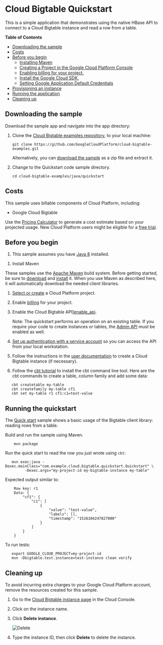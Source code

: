 # Cloud Bigtable Quickstart

This is a simple application that demonstrates using the native HBase API
to connect to a Cloud Bigtable instance and read a row from a table.


<!-- START doctoc generated TOC please keep comment here to allow auto update -->
<!-- DON'T EDIT THIS SECTION, INSTEAD RE-RUN doctoc TO UPDATE -->

**Table of Contents**

- [Downloading the sample](#downloading-the-sample)
- [Costs](#costs)
- [Before you begin](#before-you-begin)
  - [Installing Maven](#installing-maven)
  - [Creating a Project in the Google Cloud Platform Console](#creating-a-project-in-the-google-cloud-platform-console)
  - [Enabling billing for your project.](#enabling-billing-for-your-project)
  - [Install the Google Cloud SDK.](#install-the-google-cloud-sdk)
  - [Setting Google Application Default Credentials](#setting-google-application-default-credentials)
- [Provisioning an instance](#provisioning-an-instance)
- [Running the application](#running-the-application)
- [Cleaning up](#cleaning-up)

<!-- END doctoc generated TOC please keep comment here to allow auto update -->


## Downloading the sample

Download the sample app and navigate into the app directory:

1.  Clone the [Cloud Bigtable examples repository][github-repo], to your local
    machine:

        git clone https://github.com/GoogleCloudPlatform/cloud-bigtable-examples.git

    Alternatively, you can [download the sample][github-zip] as a zip file and
    extract it.

2.  Change to the Quickstart code sample directory.

        cd cloud-bigtable-examples/java/quickstart

[github-repo]: https://github.com/GoogleCloudPlatform/cloud-bigtable-examples
[github-zip]: https://github.com/GoogleCloudPlatform/cloud-bigtable-examples/archive/master.zip


## Costs

This sample uses billable components of Cloud Platform, including:

+   Google Cloud Bigtable

Use the [Pricing Calculator][bigtable-pricing] to generate a cost estimate
based on your projected usage.  New Cloud Platform users might be eligible for
a [free trial][free-trial].

[bigtable-pricing]: https://cloud.google.com/products/calculator/#id=1eb47664-13a2-4be1-9d16-6722902a7572
[free-trial]: https://cloud.google.com/free-trial


## Before you begin

1. This sample assumes you have [Java 8][java8] installed.

[java8]: http://www.oracle.com/technetwork/java/javase/downloads/

1. Install Maven

These samples use the [Apache Maven][maven] build system. Before getting
started, be sure to [download][maven-download] and [install][maven-install] it.
When you use Maven as described here, it will automatically download the needed
client libraries.

[maven]: https://maven.apache.org
[maven-download]: https://maven.apache.org/download.cgi
[maven-install]: https://maven.apache.org/install.html

1. [Select or create][projects] a Cloud Platform project.

1. Enable [billing][billing] for your project.

1. Enable the Cloud Bigtable API][enable_api].

    Note: The quickstart performs an operation on an existing table.
    If you require your code to create instances or tables,
    the [Admin API](https://console.cloud.google.com/flows/enableapi?apiid=bigtableadmin.googleapis.com)
    must be enabled as well.

1. [Set up authentication with a service account][auth] so you can access the API from your local workstation.

1. Follow the instructions in the [user documentation](https://cloud.google.com/bigtable/docs/creating-instance) to
create a Cloud Bigtable instance (if necessary).

1. Follow the [cbt tutorial](https://cloud.google.com/bigtable/docs/quickstart-cbt) to install the
cbt command line tool.
Here are the cbt commands to create a table, column family and add some data:
```
   cbt createtable my-table
   cbt createfamily my-table cf1
   cbt set my-table r1 cf1:c1=test-value
```

[projects]: https://console.cloud.google.com/project
[billing]: https://support.google.com/cloud/answer/6293499#enable-billing
[enable_api]: https://console.cloud.google.com/flows/enableapi?apiid=bigtable.googleapis.com
[auth]: https://cloud.google.com/docs/authentication/getting-started


## Running the quickstart

The [Quick start](src/main/java/com/example/bigtable/quickstart/Quickstart.java) sample shows a
basic usage of the Bigtable client library: reading rows from a table.

Build and run the sample using Maven.
```
    mvn package
```

Run the quick start to read the row you just wrote using `cbt`:
```
   mvn exec:java -Dexec.mainClass="com.example.cloud.bigtable.quickstart.Quickstart" \
         -Dexec.args="my-project-id my-bigtable-instance my-table"
```
Expected output similar to:
```
    Row key: r1
    Data: {
        "cf1": {
            "c1": [
                {
                    "value": "test-value",
                    "labels": [],
                    "timestamp": "1526104247827000"
                }
            ]
        }
    }
```

To run tests:
```
   export GOOGLE_CLOUD_PROJECT=my-project-id
   mvn -Dbigtable.test.instance=test-instance clean verify
```
## Cleaning up

To avoid incurring extra charges to your Google Cloud Platform account, remove
the resources created for this sample.

1.  Go to the [Cloud Bigtable instance page](https://console.cloud.google.com/project/_/bigtable/instances) in the Cloud Console.

1.  Click on the instance name.

1.  Click **Delete instance**.

    ![Delete](https://cloud.google.com/bigtable/img/delete-quickstart-instance.png)

1. Type the instance ID, then click **Delete** to delete the instance.
